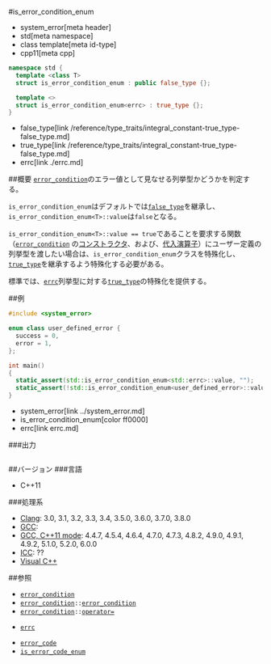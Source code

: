 #is_error_condition_enum
* system_error[meta header]
* std[meta namespace]
* class template[meta id-type]
* cpp11[meta cpp]

```cpp
namespace std {
  template <class T>
  struct is_error_condition_enum : public false_type {};

  template <>
  struct is_error_condition_enum<errc> : true_type {};
}
```
* false_type[link /reference/type_traits/integral_constant-true_type-false_type.md]
* true_type[link /reference/type_traits/integral_constant-true_type-false_type.md]
* errc[link ./errc.md]


##概要
[`error_condition`](error_condition.md)のエラー値として見なせる列挙型かどうかを判定する。

`is_error_condition_enum`はデフォルトでは[`false_type`](/reference/type_traits/integral_constant-true_type-false_type.md)を継承し、`is_error_condition_enum<T>::value`は`false`となる。 

`is_error_condition_enum<T>::value == true`であることを要求する関数（[`error_condition`](error_condition.md) の[コンストラクタ](error_condition/op_constructor.md)、および、[代入演算子](error_condition/op_assign.md)）にユーザー定義の列挙型を渡したい場合は、`is_error_condition_enum`クラスを特殊化し、[`true_type`](/reference/type_traits/integral_constant-true_type-false_type.md)を継承するよう特殊化する必要がある。

標準では、[`errc`](errc.md)列挙型に対する[`true_type`](/reference/type_traits/integral_constant-true_type-false_type.md)の特殊化を提供する。


##例
```cpp
#include <system_error>

enum class user_defined_error {
  success = 0,
  error = 1,
};

int main()
{
  static_assert(std::is_error_condition_enum<std::errc>::value, "");
  static_assert(!std::is_error_condition_enum<user_defined_error>::value, "");
}
```
* system_error[link ../system_error.md]
* is_error_condition_enum[color ff0000]
* errc[link errc.md]

###出力
```
```

##バージョン
###言語
- C++11

###処理系
- [Clang](/implementation.md#clang): 3.0, 3.1, 3.2, 3.3, 3.4, 3.5.0, 3.6.0, 3.7.0, 3.8.0
- [GCC](/implementation.md#gcc): 
- [GCC, C++11 mode](/implementation.md#gcc): 4.4.7, 4.5.4, 4.6.4, 4.7.0, 4.7.3, 4.8.2, 4.9.0, 4.9.1, 4.9.2, 5.1.0, 5.2.0, 6.0.0
- [ICC](/implementation.md#icc): ??
- [Visual C++](/implementation.md#visual_cpp)


##参照
- [`error_condition`](error_condition.md)
- [`error_condition`](error_condition.md)`::`[`error_condition`](error_condition/op_constructor.md)
- [`error_condition`](error_condition.md)`::`[`operator=`](error_condition/op_assign.md)
* [`errc`](errc.md)
- [`error_code`](error_code.md)
- [`is_error_code_enum`](is_error_code_enum.md)
